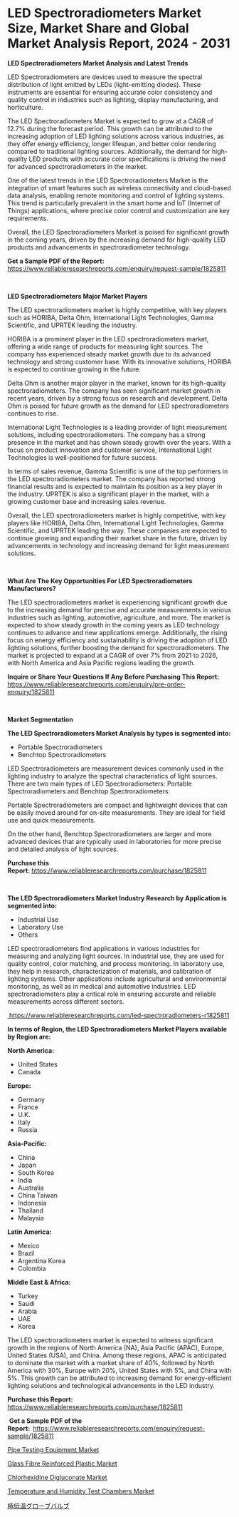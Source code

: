 <p><h1>LED Spectroradiometers Market Size, Market Share and Global Market Analysis Report, 2024 - 2031</h1></p><p><strong>LED Spectroradiometers Market Analysis and Latest Trends</strong></p>
<p><p>LED Spectroradiometers are devices used to measure the spectral distribution of light emitted by LEDs (light-emitting diodes). These instruments are essential for ensuring accurate color consistency and quality control in industries such as lighting, display manufacturing, and horticulture.</p><p>The LED Spectroradiometers Market is expected to grow at a CAGR of 12.7% during the forecast period. This growth can be attributed to the increasing adoption of LED lighting solutions across various industries, as they offer energy efficiency, longer lifespan, and better color rendering compared to traditional lighting sources. Additionally, the demand for high-quality LED products with accurate color specifications is driving the need for advanced spectroradiometers in the market.</p><p>One of the latest trends in the LED Spectroradiometers Market is the integration of smart features such as wireless connectivity and cloud-based data analysis, enabling remote monitoring and control of lighting systems. This trend is particularly prevalent in the smart home and IoT (Internet of Things) applications, where precise color control and customization are key requirements.</p><p>Overall, the LED Spectroradiometers Market is poised for significant growth in the coming years, driven by the increasing demand for high-quality LED products and advancements in spectroradiometer technology.</p></p>
<p><strong>Get a Sample PDF of the Report:&nbsp;</strong> <a href="https://www.reliableresearchreports.com/enquiry/request-sample/1825811">https://www.reliableresearchreports.com/enquiry/request-sample/1825811</a></p>
<p>&nbsp;</p>
<p><strong>LED Spectroradiometers Major Market Players</strong></p>
<p><p>The LED spectroradiometers market is highly competitive, with key players such as HORIBA, Delta Ohm, International Light Technologies, Gamma Scientific, and UPRTEK leading the industry. </p><p>HORIBA is a prominent player in the LED spectroradiometers market, offering a wide range of products for measuring light sources. The company has experienced steady market growth due to its advanced technology and strong customer base. With its innovative solutions, HORIBA is expected to continue growing in the future.</p><p>Delta Ohm is another major player in the market, known for its high-quality spectroradiometers. The company has seen significant market growth in recent years, driven by a strong focus on research and development. Delta Ohm is poised for future growth as the demand for LED spectroradiometers continues to rise.</p><p>International Light Technologies is a leading provider of light measurement solutions, including spectroradiometers. The company has a strong presence in the market and has shown steady growth over the years. With a focus on product innovation and customer service, International Light Technologies is well-positioned for future success.</p><p>In terms of sales revenue, Gamma Scientific is one of the top performers in the LED spectroradiometers market. The company has reported strong financial results and is expected to maintain its position as a key player in the industry. UPRTEK is also a significant player in the market, with a growing customer base and increasing sales revenue.</p><p>Overall, the LED spectroradiometers market is highly competitive, with key players like HORIBA, Delta Ohm, International Light Technologies, Gamma Scientific, and UPRTEK leading the way. These companies are expected to continue growing and expanding their market share in the future, driven by advancements in technology and increasing demand for light measurement solutions.</p></p>
<p>&nbsp;</p>
<p><strong>What Are The Key Opportunities For LED Spectroradiometers Manufacturers?</strong></p>
<p><p>The LED spectroradiometers market is experiencing significant growth due to the increasing demand for precise and accurate measurements in various industries such as lighting, automotive, agriculture, and more. The market is expected to show steady growth in the coming years as LED technology continues to advance and new applications emerge. Additionally, the rising focus on energy efficiency and sustainability is driving the adoption of LED lighting solutions, further boosting the demand for spectroradiometers. The market is projected to expand at a CAGR of over 7% from 2021 to 2026, with North America and Asia Pacific regions leading the growth.</p></p>
<p><strong>Inquire or Share Your Questions If Any Before Purchasing This Report:</strong> <a href="https://www.reliableresearchreports.com/enquiry/pre-order-enquiry/1825811">https://www.reliableresearchreports.com/enquiry/pre-order-enquiry/1825811</a></p>
<p>&nbsp;</p>
<p><strong>Market Segmentation</strong></p>
<p><strong>The LED Spectroradiometers Market Analysis by types is segmented into:</strong></p>
<p><ul><li>Portable Spectroradiometers</li><li>Benchtop Spectroradiometers</li></ul></p>
<p><p>LED Spectroradiometers are measurement devices commonly used in the lighting industry to analyze the spectral characteristics of light sources. There are two main types of LED Spectroradiometers: Portable Spectroradiometers and Benchtop Spectroradiometers. </p><p>Portable Spectroradiometers are compact and lightweight devices that can be easily moved around for on-site measurements. They are ideal for field use and quick measurements. </p><p>On the other hand, Benchtop Spectroradiometers are larger and more advanced devices that are typically used in laboratories for more precise and detailed analysis of light sources.</p></p>
<p><strong>Purchase this Report:&nbsp;</strong><a href="https://www.reliableresearchreports.com/purchase/1825811">https://www.reliableresearchreports.com/purchase/1825811</a></p>
<p>&nbsp;</p>
<p><strong>The LED Spectroradiometers Market Industry Research by Application is segmented into:</strong></p>
<p><ul><li>Industrial Use</li><li>Laboratory Use</li><li>Others</li></ul></p>
<p><p>LED spectroradiometers find applications in various industries for measuring and analyzing light sources. In industrial use, they are used for quality control, color matching, and process monitoring. In laboratory use, they help in research, characterization of materials, and calibration of lighting systems. Other applications include agricultural and environmental monitoring, as well as in medical and automotive industries. LED spectroradiometers play a critical role in ensuring accurate and reliable measurements across different sectors.</p></p>
<p><a href="https://www.reliableresearchreports.com/led-spectroradiometers-r1825811">&nbsp;https://www.reliableresearchreports.com/led-spectroradiometers-r1825811</a></p>
<p><strong>In terms of Region, the LED Spectroradiometers Market Players available by Region are:</strong></p>
<p>
    <p> <strong> North America: </strong>
        <ul>
            <li>United States</li>
            <li>Canada</li>
        </ul>
        </p> 
    <p> <strong> Europe: </strong>
        <ul>
            <li>Germany</li>
            <li>France</li>
            <li>U.K.</li>
            <li>Italy</li>
            <li>Russia</li>
        </ul>
        </p> 
    <p> <strong> Asia-Pacific: </strong>
        <ul>
            <li>China</li>
            <li>Japan</li>
            <li>South Korea</li>
            <li>India</li>
            <li>Australia</li>
            <li>China Taiwan</li>
            <li>Indonesia</li>
            <li>Thailand</li>
            <li>Malaysia</li>
        </ul>
        </p> 
    <p> <strong> Latin America: </strong>
        <ul>
            <li>Mexico</li>
            <li>Brazil</li>
            <li>Argentina Korea</li>
            <li>Colombia</li>
        </ul>
        </p> 
    <p> <strong> Middle East & Africa: </strong>
        <ul>
            <li>Turkey</li>
            <li>Saudi</li>
            <li>Arabia</li>
            <li>UAE</li>
            <li>Korea</li>
        </ul>
    </p>
    </p>
<p><p>The LED spectroradiometers market is expected to witness significant growth in the regions of North America (NA), Asia Pacific (APAC), Europe, United States (USA), and China. Among these regions, APAC is anticipated to dominate the market with a market share of 40%, followed by North America with 30%, Europe with 20%, United States with 5%, and China with 5%. This growth can be attributed to increasing demand for energy-efficient lighting solutions and technological advancements in the LED industry.</p></p>
<p><strong>Purchase this Report: </strong><a href="https://www.reliableresearchreports.com/purchase/1825811">https://www.reliableresearchreports.com/purchase/1825811</a></p>
<p>&nbsp;<strong>Get a Sample PDF of the Report:&nbsp;&nbsp;</strong><a href="https://www.reliableresearchreports.com/enquiry/request-sample/1825811">https://www.reliableresearchreports.com/enquiry/request-sample/1825811</a></p>
<p><strong></strong></p>
<p><p><a href="https://github.com/beatblasta/Market-Research-Report-List-3/blob/main/pipe-testing-equipment-market.md">Pipe Testing Equipment Market</a></p><p><a href="https://issuu.com/reportprime-2/docs/glass-fibre-reinforced-plastic-market-size-2030.pp">Glass Fibre Reinforced Plastic Market</a></p><p><a href="https://issuu.com/reportprime-2/docs/chlorhexidine-digluconate-market-size-2030.pptx">Chlorhexidine Digluconate Market</a></p><p><a href="https://github.com/shotows/Market-Research-Report-List-2/blob/main/temperature-and-humidity-test-chambers-market.md">Temperature and Humidity Test Chambers Market</a></p><p><a href="https://github.com/cbigkbh02719/Market-Research-Report-List-1/blob/main/144030030931.md">極低温グローブバルブ</a></p></p>